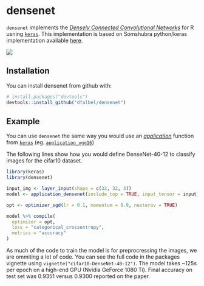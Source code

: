 # densenet

`densenet` implements the [*Densely Connected Convolutional Networks*](https://arxiv.org/abs/1608.06993) for R
usning [`keras`](https://github.com/rstudio/keras). This implementation is based on Somshubra python/keras implementation
available [here](https://github.com/titu1994/DenseNet).

![]("schema.jpg")

## Installation

You can install densenet from github with:

``` r
# install.packages("devtools")
devtools::install_github("dfalbel/densenet")
```

## Example

You can use `densenet` the same way you would use an [*application*](https://rstudio.github.io/keras/reference/index.html#section-applications) 
function from [`keras`](https://github.com/rstudio/keras) (eg. [`application_vgg16`](https://rstudio.github.io/keras/reference/application_vgg.html))

The following lines show how you would define DenseNet-40-12 to classify images for the cifar10 dataset.

``` r
library(keras)
library(densenet)

input_img <- layer_input(shape = c(32, 32, 3))
model <- application_densenet(include_top = TRUE, input_tensor = input_img, dropout_rate = 0.2)

opt <- optimizer_sgd(lr = 0.1, momentum = 0.9, nesterov = TRUE)

model %>% compile(
  optimizer = opt,
  loss = "categorical_crossentropy",
  metrics = "accuracy"
)
```

As much of the code to train the model is for preprocressing the images, we are ommiting a lot
of code. You can see the full code in the packages vignette using `vignette("cifar10-DenseNet-40-12")`.
The model takes ~125s per epoch on a high-end GPU (Nvidia GeForce 1080 Ti).
Final accuracy on test set was 0.9351 versus 0.9300 reported on the paper.

